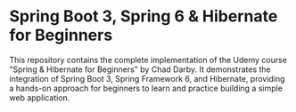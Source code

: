 # Spring Boot 3, Spring 6 &amp; Hibernate for Beginners

This repository contains the complete implementation of the Udemy course "Spring & Hibernate for Beginners" by Chad Darby. It demonstrates the integration of Spring Boot 3, Spring Framework 6, and Hibernate, providing a hands-on approach for beginners to learn and practice building a simple web application.
